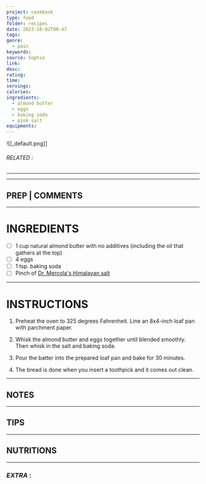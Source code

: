 ```yaml
---
project: cookbook
type: food
folder: recipes
date: 2023-10-02T00:47
tags: 
genre:
  - pain
keywords: 
source: Sophie
link: 
desc: 
rating: 
time: 
servings: 
calories: 
ingredients:
  - almond butter
  - eggs
  - baking soda
  - pink salt
equipments:
---
```


![[_default.png]]
###### *RELATED* : 
---


---
## PREP | COMMENTS



---
# INGREDIENTS

- [ ] 1 cup natural almond butter with no additives (including the oil that gathers at the top)
- [ ] 4 eggs
- [ ] 1 tsp. baking soda
- [ ] Pinch of [Dr. Mercola's Himalayan salt](https://products.mercola.com/himalayan-salt/)

---
# INSTRUCTIONS

1. Preheat the oven to 325 degrees Fahrenheit. Line an 8x4-inch loaf pan with parchment paper.
    
2. Whisk the almond butter and eggs together until blended smoothly. Then whisk in the salt and baking soda.
    
3. Pour the batter into the prepared loaf pan and bake for 30 minutes.
    
4. The bread is done when you insert a toothpick and it comes out clean.

---
## NOTES



---
## TIPS



---
## NUTRITIONS



---
### *EXTRA* :



